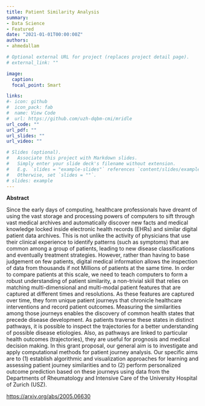 ```yaml
---
title: Patient Similarity Analysis
summary: 
- Data Science
- Featured
date: "2021-01-01T00:00:00Z"
authors:
- ahmedallam

# Optional external URL for project (replaces project detail page).
# external_link: ""

image:
  caption: 
  focal_point: Smart

links:
#- icon: github
#  icon_pack: fab
#  name: View Code
#  url: https://github.com/uzh-dqbm-cmi/mridle
url_code: ""
url_pdf: ""
url_slides: ""
url_video: ""

# Slides (optional).
#   Associate this project with Markdown slides.
#   Simply enter your slide deck's filename without extension.
#   E.g. `slides = "example-slides"` references `content/slides/example-slides.md`.
#   Otherwise, set `slides = ""`.
# slides: example
---
```

**Abstract**

 Since the early days of computing, healthcare professionals have dreamt of using the vast storage and processing powers of computers to sift through vast medical archives and automatically discover new facts and medical knowledge locked inside electronic health records (EHRs) and similar digital patient data archives. This is not unlike the activity of physicians that use their clinical experience to identify patterns (such as symptoms) that are common among a group of patients, leading to new disease classifications and eventually treatment strategies. However, rather than having to base judgement on few patients, digital medical information allows the inspection of data from thousands if not Millions of patients at the same time. In order to compare patients at this scale, we need to teach computers to form a robust understanding of patient similarity, a non-trivial skill that relies on matching multi-dimensional and multi-modal patient features that are captured at different times and resolutions. As these features are captured over time, they form unique patient journeys that chronicle healthcare interventions and record patient outcomes. Measuring the similarities among those journeys enables the discovery of common health states that precede disease development. As patients traverse these states in distinct pathways, it is possible to inspect the trajectories for a better understanding of possible disease etiologies. Also, as pathways are linked to particular health outcomes (trajectories), they are useful for prognosis and medical decision making. In this grant proposal, our general aim is to investigate and apply computational methods for patient journey analysis. Our specific aims are to (1) establish algorithmic and visualization approaches for learning and assessing patient journey similarities and to (2) perform personalized outcome prediction based on these journeys using data from the Departments of Rheumatology and Intensive Care of the University Hospital of Zurich (USZ). 

https://arxiv.org/abs/2005.06630